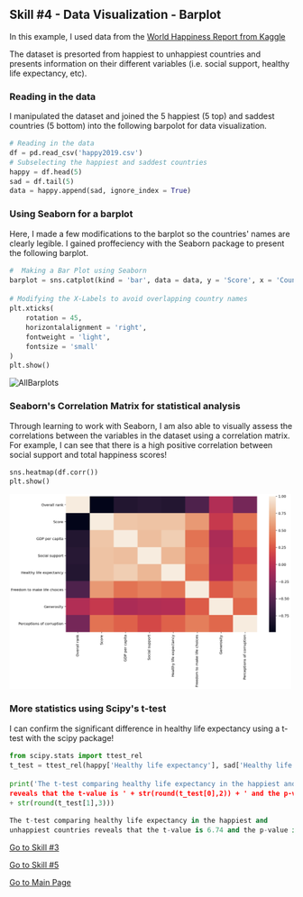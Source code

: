 ## Skill #4 - Data Visualization - Barplot 

In this example, I used data from the [World Happiness Report from Kaggle](https://www.kaggle.com/unsdsn/world-happiness)

The dataset is presorted from happiest to unhappiest countries and presents information on their different variables (i.e. social support, healthy life expectancy, etc). 

### Reading in the data
I manipulated the dataset and joined the 5 happiest (5 top) and saddest countries (5 bottom) into the following barpolot for data visualization.
```python
# Reading in the data
df = pd.read_csv('happy2019.csv')
# Subselecting the happiest and saddest countries
happy = df.head(5)
sad = df.tail(5)
data = happy.append(sad, ignore_index = True)
```

### Using Seaborn for a barplot
Here, I made a few modifications to the barplot so the countries' names are clearly legible. I gained proffeciency with the Seaborn package to present the following barplot. 
```python
#  Making a Bar Plot using Seaborn
barplot = sns.catplot(kind = 'bar', data = data, y = 'Score', x = 'Country or region')

# Modifying the X-Labels to avoid overlapping country names
plt.xticks(
    rotation = 45, 
    horizontalalignment = 'right',
    fontweight = 'light',
    fontsize = 'small'  
)
plt.show()
```
<img width="400" lenght="400" alt="AllBarplots" src="https://user-images.githubusercontent.com/73716282/97790227-977c6d80-1ba5-11eb-96c5-90f26af2f618.png">

### Seaborn's Correlation Matrix for statistical analysis 
 Through learning to work with Seaborn, I am also able to visually assess the correlations between the variables in the dataset using a correlation matrix. For example, I can see that there is a high positive correlation between social support and total happiness scores! 
```python
sns.heatmap(df.corr())
plt.show()
```
<img width = "500" lenght="500" src = "corrmatrix.png">

### More statistics using Scipy's t-test
 I can confirm the significant difference in healthy life expectancy using a t-test with the scipy package!
 
```python
from scipy.stats import ttest_rel
t_test = ttest_rel(happy['Healthy life expectancy'], sad['Healthy life expectancy'] )

print('The t-test comparing healthy life expectancy in the happiest and unhappiest countries 
reveals that the t-value is ' + str(round(t_test[0],2)) + ' and the p-value is ' 
+ str(round(t_test[1],3)))
 ```
 ```python
 The t-test comparing healthy life expectancy in the happiest and 
 unhappiest countries reveals that the t-value is 6.74 and the p-value is 0.003!

 ```
[Go to Skill #3](https://alretagealbader.github.io/RetagePortfolio/stripplot.html)

[Go to Skill #5](https://alretagealbader.github.io/RetagePortfolio/scatter.html)

[Go to Main Page](https://alretagealbader.github.io/RetagePortfolio/)

